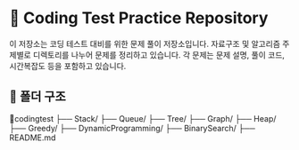 # 🧠 Coding Test Practice Repository

이 저장소는 코딩 테스트 대비를 위한 문제 풀이 저장소입니다. 자료구조 및 알고리즘 주제별로 디렉토리를 나누어 문제를 정리하고 있습니다. 각 문제는 문제 설명, 풀이 코드, 시간복잡도 등을 포함하고 있습니다.

## 📁 폴더 구조
📂codingtest
├── Stack/
├── Queue/
├── Tree/
├── Graph/
├── Heap/
├── Greedy/
├── DynamicProgramming/
├── BinarySearch/
├── README.md
